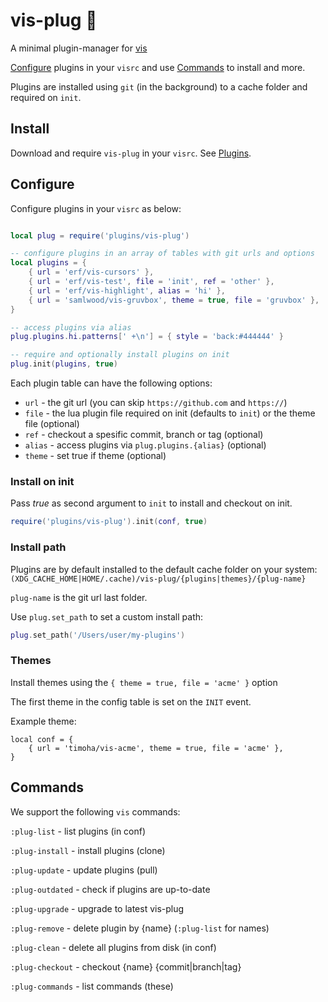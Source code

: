 # vis-plug 🍜

A minimal plugin-manager for [vis](https://github.com/martanne/vis)

[Configure](#Configure) plugins in your `visrc` and use [Commands](#Commands) to install and more.

Plugins are installed using `git` (in the background) to a cache folder and required on `init`.

## Install

Download and require `vis-plug` in your `visrc`. See [Plugins](https://github.com/martanne/vis/wiki/Plugins).

## Configure

Configure plugins in your `visrc` as below:

```Lua

local plug = require('plugins/vis-plug')

-- configure plugins in an array of tables with git urls and options 
local plugins = {
	{ url = 'erf/vis-cursors' },
	{ url = 'erf/vis-test', file = 'init', ref = 'other' },
	{ url = 'erf/vis-highlight', alias = 'hi' },
	{ url = 'samlwood/vis-gruvbox', theme = true, file = 'gruvbox' },
}

-- access plugins via alias
plug.plugins.hi.patterns[' +\n'] = { style = 'back:#444444' }

-- require and optionally install plugins on init
plug.init(plugins, true)
```

Each plugin table can have the following options:

- `url` - the git url (you can skip `https://github.com` and `https://`)
- `file` - the lua plugin file required on init (defaults to `init`) or the theme file (optional)
- `ref` - checkout a spesific commit, branch or tag (optional)
- `alias` - access plugins via `plug.plugins.{alias}` (optional)
- `theme` - set true if theme (optional)

### Install on init

Pass *true* as second argument to `init` to install and checkout on init.

```Lua
require('plugins/vis-plug').init(conf, true)
```

### Install path

Plugins are by default installed to the default cache folder on your system: 
`(XDG_CACHE_HOME|HOME/.cache)/vis-plug/{plugins|themes}/{plug-name}`

`plug-name` is the git url last folder.

Use `plug.set_path` to set a custom install path:

```Lua
plug.set_path('/Users/user/my-plugins')
```

### Themes

Install themes using the `{ theme = true, file = 'acme' }` option

The first theme in the config table is set on the `INIT` event.

Example theme:

```
local conf = {
	{ url = 'timoha/vis-acme', theme = true, file = 'acme' },
}
```

## Commands

We support the following `vis` commands:

`:plug-list` - list plugins (in conf)

`:plug-install` - install plugins (clone)

`:plug-update` - update plugins (pull)

`:plug-outdated` - check if plugins are up-to-date

`:plug-upgrade` - upgrade to latest vis-plug

`:plug-remove` - delete plugin by {name} (`:plug-list` for names)

`:plug-clean` - delete all plugins from disk (in conf)

`:plug-checkout` - checkout {name} {commit|branch|tag}

`:plug-commands` - list commands (these)
